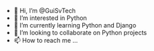 - 👋 Hi, I’m @GuiSvTech
- 👀 I’m interested in Python
- 🌱 I’m currently learning Python and Django
- 💞️ I’m looking to collaborate on Python projects
- 📫 How to reach me ...

<!---
GuiSvTech/GuiSvTech is a ✨ special ✨ repository because its `README.md` (this file) appears on your GitHub profile.
You can click the Preview link to take a look at your changes.
--->
